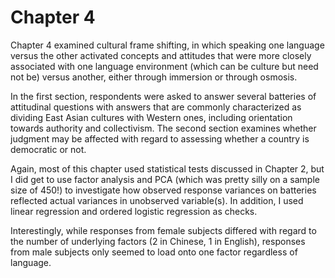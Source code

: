 # Chapter 4

Chapter 4 examined cultural frame shifting, in which speaking one language versus the other activated concepts and attitudes that were more closely associated with one language environment (which can be culture but need not be) versus another, either through immersion or through osmosis. 

In the first section, respondents were asked to answer several batteries of attitudinal questions with answers that are commonly characterized as dividing East Asian cultures with Western ones, including orientation towards authority and collectivism. The second section examines whether judgment may be affected with regard to assessing whether a country is democratic or not.

Again, most of this chapter used statistical tests discussed in Chapter 2, but I did get to use factor analysis and PCA (which was pretty silly on a sample size of 450!) to investigate how observed response variances on batteries reflected actual variances in unobserved variable(s). In addition, I used linear regression and ordered logistic regression as checks. 

Interestingly, while responses from female subjects differed with regard to the number of underlying factors (2 in Chinese, 1 in English), responses from male subjects only seemed to load onto one factor regardless of language.
